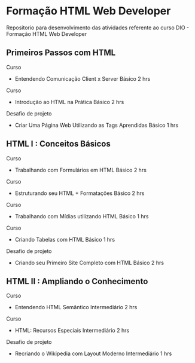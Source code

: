 # Formação HTML Web Developer
Repositorio para desenvolvimento das atividades referente ao curso DIO - Formação HTML Web Developer
## Primeiros Passos com HTML 
Curso
- Entendendo Comunicação Client x Server
Básico
2 hrs

Curso
- Introdução ao HTML na Prática
Básico
2 hrs

Desafio de projeto
- Criar Uma Página Web Utilizando as Tags Aprendidas
Básico
1 hrs

## HTML I : Conceitos Básicos

Curso
- Trabalhando com Formulários em HTML
Básico
2 hrs

Curso
- Estruturando seu HTML + Formatações
Básico
2 hrs

Curso
- Trabalhando com Mídias utilizando HTML
Básico
1 hrs

Curso
- Criando Tabelas com HTML
Básico
1 hrs

Desafio de projeto
- Criando seu Primeiro Site Completo com HTML
Básico
2 hrs

## HTML II : Ampliando o Conhecimento

Curso
- Entendendo HTML Semântico
Intermediário
2 hrs

Curso
- HTML: Recursos Especiais
Intermediário
2 hrs

Desafio de projeto
- Recriando o Wikipedia com Layout Moderno
Intermediário
1 hrs
